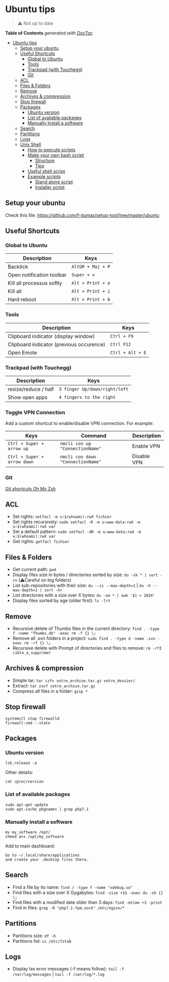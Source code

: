 # Ubuntu tips


> :warning: Not up to date


<!-- START doctoc generated TOC please keep comment here to allow auto update -->
<!-- DON'T EDIT THIS SECTION, INSTEAD RE-RUN doctoc TO UPDATE -->
**Table of Contents**  *generated with [DocToc](https://github.com/thlorenz/doctoc)*

- [Ubuntu tips](#ubuntu-tips)
  - [Setup your ubuntu](#setup-your-ubuntu)
  - [Useful Shortcuts](#useful-shortcuts)
    - [Global to Ubuntu](#global-to-ubuntu)
    - [Tools](#tools)
    - [Trackpad (with Touchegg)](#trackpad-with-touchegg)
    - [Git](#git)
  - [ACL](#acl)
  - [Files & Folders](#files--folders)
  - [Remove](#remove)
  - [Archives & compression](#archives--compression)
  - [Stop firewall](#stop-firewall)
  - [Packages](#packages)
    - [Ubuntu version](#ubuntu-version)
    - [List of available packages](#list-of-available-packages)
    - [Manually install a software](#manually-install-a-software)
  - [Search](#search)
  - [Partitions](#partitions)
  - [Logs](#logs)
  - [Unix Shell](#unix-shell)
    - [How to execute scripts](#how-to-execute-scripts)
    - [Make your own bash script](#make-your-own-bash-script)
      - [Structure](#structure)
      - [Tips](#tips)
    - [Useful shell script](#useful-shell-script)
    - [Example scripts](#example-scripts)
      - [Stand alone script](#stand-alone-script)
      - [Installer script](#installer-script)

<!-- END doctoc generated TOC please keep comment here to allow auto update -->


## Setup your ubuntu

Check this file: https://github.com/f-dumas/setup-tool/tree/master/ubuntu

## Useful Shortcuts

### Global to Ubuntu

| Description | Keys |
| -- | -- |
Backtick | `AltGR + Maj + P`
Open notification toolbar | `Super + v`
Kill all processus softly | `Alt + Print + e`
Kill all | `Alt + Print + i`
Hard reboot | `Alt + Print + b`

### Tools

| Description | Keys |
| -- | -- |
Clipboard indicator (display window) | `Ctrl + F9`
Clipboard indicator (previous occurence) | `Ctrl F12`
Open Emote | `Ctrl + Alt + E`

### Trackpad (with Touchegg)

| Description | Keys |
| -- | -- |
resize/reduce / half | `3 finger Up/down/right/left`
Show open apps | `4 fingers to the right`

### Toggle VPN Connection

Add a custom shortcut to enable/disable VPN connection. For example:

| Keys | Command | Description |
| -- | -- |-- |
`Ctrl + Super + arrow up` | `nmcli con up "ConnectionName"` | Enable VPN
`Ctrl + Super + arrow down` | `nmcli con down "ConnectionName"` | Disable VPN

### Git

[Git shortcuts Oh My Zsh](https://kapeli.com/cheat_sheets/Oh-My-Zsh_Git.docset/Contents/Resources/Documents/index)


## ACL

- Set rights: `setfacl -m u:$(whoami):rwX fichier`
- Set rights recursively: `sudo setfacl -R -m u:www-data:rwX -m u:$(whoami):rwX var`
- Set a default pattern: `sudo setfacl -dR -m u:www-data:rwX -m u:$(whoami):rwX var`
- Get rights: `getfacl fichier`

## Files & Folders

- Get current path: `pwd`
- Display files size in bytes / directories sorted by size: `du -sk * | sort -rn` (⚠️Careful on big folders)  
- List sub-repositories with their size: `du --si --max-depth=1` | `du -h --max-depth=1 | sort -hr`
- List directories with a size over X bytes: `du -sm * | awk '$1 > 1024'`
- Display files sorted by age (older first): `ls -lrt`

## Remove

- Recursive delete of Thumbs files in the current directory: `find . -type f -name "Thumbs.db" -exec rm -f {} \;`
- Remove all .svn folders in a project: `sudo find . -type d -name .svn -exec rm -rf {} \;`
- Recursive delete with Prompt of directories and files to remove: `rm -rfI cible_a_supprimer`

## Archives & compression

- Simple tar: `tar czfv votre_archive.tar.gz votre_dossier/`
- Extract: `tar zxvf votre_archive.tar.gz`
- Compress all files in a folder: `gzip *`

## Stop firewall

```
systemctl stop firewalld
firewall-cmd --state
```

## Packages

### Ubuntu version
```
lsb_release -a
```

Other details:

```
cat /proc/version
```

### List of available packages

```
sudo apt-get update
sudo apt-cache pkgnames | grep php7.1
```

### Manually install a software

```
mv my_software /opt/
chmod a+x /opt/my_software
```

Add to main dashboard:
```
Go to ~/.local/share/applications 
and create your .desktop files there.
```

## Search

- Find a file by its name: `find / -type f -name "xdebug.so"`
- Find files with a size over X Gygabytes: `find -size +1G -exec du -sh {} \;`
- Find files with a modified date older than 3 days: `find -mtime +3 -print`
- Find in files: `grep -R "php7.1-fpm.sock" /etc/nginx/*`

## Partitions

- Partitions size: `df -h`
- Partitions list: `vi /etc/fstab`

## Logs

- Display las error messages (-f means follow): `tail -f /var/log/messages` | `tail -f /var/log/*.log`
